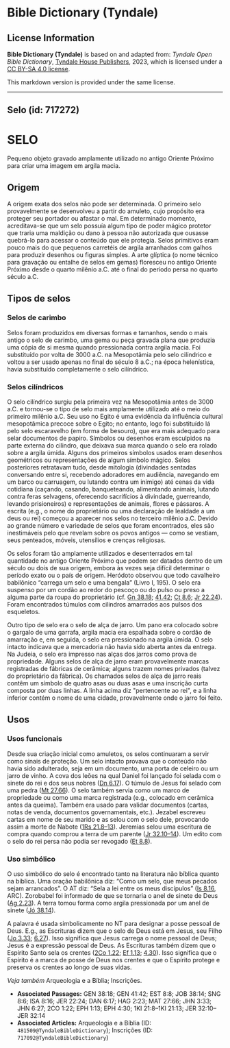 # Bible Dictionary (Tyndale)

## License Information

**Bible Dictionary (Tyndale)** is based on and adapted from: _Tyndale Open Bible Dictionary_, [Tyndale House Publishers](https://tyndaleopenresources.com/), 2023, which is licensed under a [CC BY-SA 4.0 license](https://creativecommons.org/licenses/by-sa/4.0/legalcode.en).

This markdown version is provided under the same license.



--------------------------------

## Selo (id: 717272)

SELO
====

Pequeno objeto gravado amplamente utilizado no antigo Oriente Próximo para criar uma imagem em argila macia.

Origem
------

A origem exata dos selos não pode ser determinada. O primeiro selo provavelmente se desenvolveu a partir do amuleto, cujo propósito era proteger seu portador ou afastar o mal. Em determinado momento, acreditava\-se que um selo possuía algum tipo de poder mágico protetor que traria uma maldição ou dano à pessoa não autorizada que ousasse quebrá\-lo para acessar o conteúdo que ele protegia. Selos primitivos eram pouco mais do que pequenos carretéis de argila arranhados com galhos para produzir desenhos ou figuras simples. A arte glíptica (o nome técnico para gravação ou entalhe de selos em gemas) floresceu no antigo Oriente Próximo desde o quarto milênio a.C. até o final do período persa no quarto século a.C.

Tipos de selos
--------------

### Selos de carimbo

Selos foram produzidos em diversas formas e tamanhos, sendo o mais antigo o selo de carimbo, uma gema ou peça gravada plana que produzia uma cópia de si mesma quando pressionada contra argila macia. Foi substituído por volta de 3000 a.C. na Mesopotâmia pelo selo cilíndrico e voltou a ser usado apenas no final do século 8 a.C.; na época helenística, havia substituído completamente o selo cilíndrico.

### Selos cilíndricos

O selo cilíndrico surgiu pela primeira vez na Mesopotâmia antes de 3000 a.C. e tornou\-se o tipo de selo mais amplamente utilizado até o meio do primeiro milênio a.C. Seu uso no Egito é uma evidência da influência cultural mesopotâmica precoce sobre o Egito; no entanto, logo foi substituído lá pelo selo escaravelho (em forma de besouro), que era mais adequado para selar documentos de papiro. Símbolos ou desenhos eram esculpidos na parte externa do cilindro, que deixava sua marca quando o selo era rolado sobre a argila úmida. Alguns dos primeiros símbolos usados eram desenhos geométricos ou representações de algum símbolo mágico. Selos posteriores retratavam tudo, desde mitologia (divindades sentadas conversando entre si, recebendo adoradores em audiência, navegando em um barco ou carruagem, ou lutando contra um inimigo) até cenas da vida cotidiana (caçando, casando, banqueteando, alimentando animais, lutando contra feras selvagens, oferecendo sacrifícios à divindade, guerreando, levando prisioneiros) e representações de animais, flores e pássaros. A escrita (e.g., o nome do proprietário ou uma declaração de lealdade a um deus ou rei) começou a aparecer nos selos no terceiro milênio a.C. Devido ao grande número e variedade de selos que foram encontrados, eles são inestimáveis pelo que revelam sobre os povos antigos — como se vestiam, seus penteados, móveis, utensílios e crenças religiosas.

Os selos foram tão amplamente utilizados e desenterrados em tal quantidade no antigo Oriente Próximo que podem ser datados dentro de um século ou dois de sua origem, embora às vezes seja difícil determinar o período exato ou o país de origem. Heródoto observou que todo cavalheiro babilônico “carrega um selo e uma bengala” (Livro I, 195\). O selo era suspenso por um cordão ao redor do pescoço ou do pulso ou preso a alguma parte da roupa do proprietário (cf. [Gn 38\.18](https://ref.ly/Gen38:18); [41\.42](https://ref.ly/Gen41:42); [Ct 8\.6](https://ref.ly/Song8:6); [Jr 22\.24](https://ref.ly/Jer22:24)). Foram encontrados túmulos com cilindros amarrados aos pulsos dos esqueletos.

Outro tipo de selo era o selo de alça de jarro. Um pano era colocado sobre o gargalo de uma garrafa, argila macia era espalhada sobre o cordão de amarração e, em seguida, o selo era pressionado na argila úmida. O selo intacto indicava que a mercadoria não havia sido aberta antes da entrega. Na Judeia, o selo era impresso nas alças dos jarros como prova de propriedade. Alguns selos de alça de jarro eram provavelmente marcas registradas de fábricas de cerâmica; alguns trazem nomes privados (talvez do proprietário da fábrica). Os chamados selos de alça de jarro reais contêm um símbolo de quatro asas ou duas asas e uma inscrição curta composta por duas linhas. A linha acima diz "pertencente ao rei", e a linha inferior contém o nome de uma cidade, provavelmente onde o jarro foi feito.

Usos
----

### Usos funcionais

Desde sua criação inicial como amuletos, os selos continuaram a servir como sinais de proteção. Um selo intacto provava que o conteúdo não havia sido adulterado, seja em um documento, uma porta de celeiro ou um jarro de vinho. A cova dos leões na qual Daniel foi lançado foi selada com o sinete do rei e dos seus nobres ([Dn 6\.17](https://ref.ly/Dan6:17)). O túmulo de Jesus foi selado com uma pedra ([Mt 27\.66](https://ref.ly/Matt27:66)). O selo também servia como um marco de propriedade ou como uma marca registrada (e.g., colocado em cerâmica antes da queima). Também era usado para validar documentos (cartas, notas de venda, documentos governamentais, etc.). Jezabel escreveu cartas em nome de seu marido e as selou com o selo dele, provocando assim a morte de Nabote ([1Rs 21\.8–13](https://ref.ly/1Kgs21:8-1Kgs21:13)). Jeremias selou uma escritura de compra quando comprou a terra de um parente ([Jr 32\.10–14](https://ref.ly/Jer32:10-Jer32:14)). Um edito com o selo do rei persa não podia ser revogado ([Et 8\.8](https://ref.ly/Esth8:8)).

### Uso simbólico

O uso simbólico do selo é encontrado tanto na literatura não bíblica quanto na bíblica. Uma oração babilônica diz: “Como um selo, que meus pecados sejam arrancados”. O AT diz: “Sela a lei entre os meus discípulos” ([Is 8\.16](https://ref.ly/Isa8:16), ARC). Zorobabel foi informado de que se tornaria o anel de sinete de Deus ([Ag 2\.23](https://ref.ly/Hag2:23)). A terra tomou forma como argila pressionada por um anel de sinete ([Jó 38\.14](https://ref.ly/Job38:14)).

A palavra é usada simbolicamente no NT para designar a posse pessoal de Deus. E.g., as Escrituras dizem que o selo de Deus está em Jesus, seu Filho ([Jo 3\.33](https://ref.ly/John3:33); [6\.27](https://ref.ly/John6:27)). Isso significa que Jesus carrega o nome pessoal de Deus; Jesus é a expressão pessoal de Deus. As Escrituras também dizem que o Espírito Santo sela os crentes ([2Co 1\.22](https://ref.ly/2Cor1:22); [Ef 1\.13](https://ref.ly/Eph1:13); [4\.30](https://ref.ly/Eph4:30)). Isso significa que o Espírito é a marca de posse de Deus nos crentes e que o Espírito protege e preserva os crentes ao longo de suas vidas.

*Veja também* Arqueologia e a Bíblia; Inscrições.

* **Associated Passages:** GEN 38:18; GEN 41:42; EST 8:8; JOB 38:14; SNG 8:6; ISA 8:16; JER 22:24; DAN 6:17; HAG 2:23; MAT 27:66; JHN 3:33; JHN 6:27; 2CO 1:22; EPH 1:13; EPH 4:30; 1KI 21:8–1KI 21:13; JER 32:10–JER 32:14
* **Associated Articles:** Arqueologia e a Bíblia (ID: `481509@TyndaleBibleDictionary`); Inscrições (ID: `717092@TyndaleBibleDictionary`)

